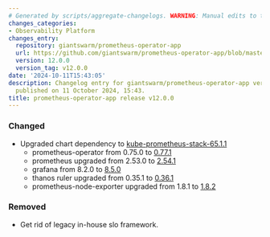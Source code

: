 ```yaml
---
# Generated by scripts/aggregate-changelogs. WARNING: Manual edits to this files will be overwritten.
changes_categories:
- Observability Platform
changes_entry:
  repository: giantswarm/prometheus-operator-app
  url: https://github.com/giantswarm/prometheus-operator-app/blob/master/CHANGELOG.md#1200---2024-10-11
  version: 12.0.0
  version_tag: v12.0.0
date: '2024-10-11T15:43:05'
description: Changelog entry for giantswarm/prometheus-operator-app version 12.0.0,
  published on 11 October 2024, 15:43.
title: prometheus-operator-app release v12.0.0
---
```


### Changed
- Upgraded chart dependency to [kube-prometheus-stack-65.1.1](https://github.com/prometheus-community/helm-charts/releases/tag/kube-prometheus-stack-65.1.1)
  - prometheus-operator from 0.75.0 to [0.77.1](https://github.com/prometheus-operator/prometheus-operator/releases/tag/v0.77.1)
  - prometheus upgraded from 2.53.0 to [2.54.1](https://github.com/prometheus/prometheus/releases/tag/v2.54.1)
  - grafana from 8.2.0 to [8.5.0](https://github.com/grafana/helm-charts/releases/tag/grafana-8.5.0)
  - thanos ruler upgraded from 0.35.1 to [0.36.1](https://github.com/thanos-io/thanos/releases/tag/v0.36.1)
  - prometheus-node-exporter upgraded from 1.8.1 to [1.8.2](https://github.com/prometheus/node_exporter/releases/tag/v1.8.2)
### Removed
- Get rid of legacy in-house slo framework.
